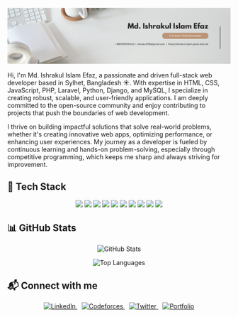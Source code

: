 <p align="center">
  <img src="https://raw.githubusercontent.com/cseishrakul/cseishrakul/main/github%20cover.png" alt="cover" />
</p>


Hi, I'm Md. Ishrakul Islam Efaz, a passionate and driven full-stack web developer based in Sylhet, Bangladesh ☀️. With expertise in HTML, CSS, JavaScript, PHP, Laravel, Python, Django, and MySQL, I specialize in creating robust, scalable, and user-friendly applications. I am deeply committed to the open-source community and enjoy contributing to projects that push the boundaries of web development.

I thrive on building impactful solutions that solve real-world problems, whether it's creating innovative web apps, optimizing performance, or enhancing user experiences. My journey as a developer is fueled by continuous learning and hands-on problem-solving, especially through competitive programming, which keeps me sharp and always striving for improvement.

## 🚀 Tech Stack
<p align="center">
  <img src="https://img.shields.io/badge/HTML-E34F26?logo=html5&logoColor=white" />
  <img src="https://img.shields.io/badge/CSS-1572B6?logo=css3&logoColor=white" />
  <img src="https://img.shields.io/badge/JavaScript-F7DF1E?logo=javascript&logoColor=black" />
  <img src="https://img.shields.io/badge/React-20232A?logo=react&logoColor=61DAFB" />
  <img src="https://img.shields.io/badge/Tailwind-38B2AC?logo=tailwindcss&logoColor=white" />
  <img src="https://img.shields.io/badge/PHP-777BB4?logo=php&logoColor=white" />
  <img src="https://img.shields.io/badge/Laravel-FF2D20?logo=laravel&logoColor=white" />
  <img src="https://img.shields.io/badge/Django-092E20?logo=django&logoColor=white" />
  <img src="https://img.shields.io/badge/Git-F05032?logo=git&logoColor=white" />
  <img src="https://img.shields.io/badge/GitHub-181717?logo=github&logoColor=white" />
</p>


## 📊 GitHub Stats

<p align="center">
  <img src="https://github-readme-stats.vercel.app/api?username=cseishrakul&show_icons=true&theme=radical" alt="GitHub Stats" />
</p>

<p align="center">
  <img src="https://github-readme-stats.vercel.app/api/top-langs/?username=cseishrakul&layout=compact&theme=radical" alt="Top Languages" />
</p>



## 📬 Connect with me

<p align="center">
  <a href="https://www.linkedin.com/in/md-ishrakul-islam-efaz" target="_blank">
    <img src="https://img.shields.io/badge/LinkedIn-0077B5?logo=linkedin&logoColor=white&style=for-the-badge" alt="LinkedIn" />
  </a>
  <a href="https://codeforces.com/profile/Ishrak_236" target="_blank" style="margin-left:10px;">
    <img src="https://img.shields.io/badge/Codeforces-1F8ACB?logo=codeforces&logoColor=white&style=for-the-badge" alt="Codeforces" />
  </a>
  <a href="https://x.com/EfazMd91503?t=2uzdXrNpGCsNzjy_m_yoqQ&s=08" target="_blank" style="margin-left:10px;">
    <img src="https://img.shields.io/badge/Twitter-1DA1F2?logo=twitter&logoColor=white&style=for-the-badge" alt="Twitter" />
  </a>
  <a href="https://ishrakul-islam.great-site.net" target="_blank" style="margin-left:10px;">
    <img src="https://img.shields.io/badge/Portfolio-000000?logo=google-chrome&logoColor=white&style=for-the-badge" alt="Portfolio" />
  </a>
</p>

